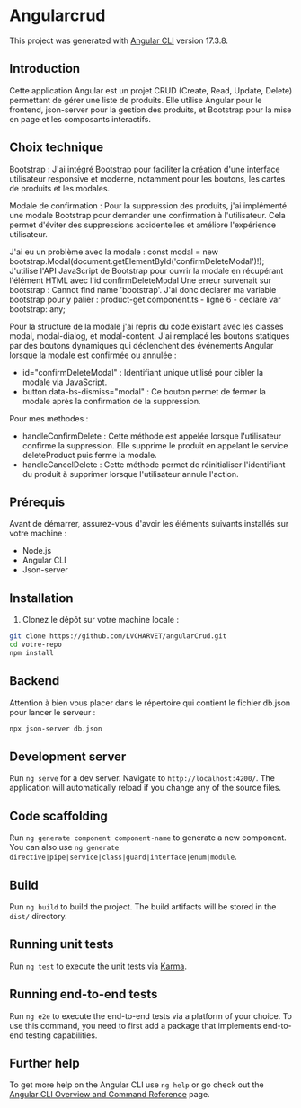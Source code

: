 # Angularcrud

This project was generated with [Angular CLI](https://github.com/angular/angular-cli) version 17.3.8.

## Introduction

Cette application Angular est un projet CRUD (Create, Read, Update, Delete) permettant de gérer une liste de produits. Elle utilise Angular pour le frontend, json-server pour la gestion des produits, et Bootstrap pour la mise en page et les composants interactifs.

## Choix technique

Bootstrap : J'ai intégré Bootstrap pour faciliter la création d'une interface utilisateur responsive et moderne, notamment pour les boutons, les cartes de produits et les modales.

Modale de confirmation : Pour la suppression des produits, j'ai implémenté une modale Bootstrap pour demander une confirmation à l'utilisateur. Cela permet d'éviter des suppressions accidentelles et améliore l'expérience utilisateur.

J'ai eu un problème avec la modale :
const modal = new bootstrap.Modal(document.getElementById('confirmDeleteModal')!); 
J'utilise l'API JavaScript de Bootstrap pour ouvrir la modale en récupérant l'élément HTML avec l'id confirmDeleteModal
Une erreur survenait sur bootstrap : Cannot find name 'bootstrap'.
J'ai donc déclarer ma variable bootstrap pour y palier : product-get.component.ts - ligne 6 - declare var bootstrap: any;

Pour la structure de la modale j'ai repris du code existant avec les classes modal, modal-dialog, et modal-content. 
J'ai remplacé les boutons statiques par des boutons dynamiques qui déclenchent des événements Angular lorsque la modale est confirmée ou annulée :
- id="confirmDeleteModal" : Identifiant unique utilisé pour cibler la modale via JavaScript.
- button data-bs-dismiss="modal" : Ce bouton permet de fermer la modale après la confirmation de la suppression.

Pour mes methodes : 
- handleConfirmDelete : Cette méthode est appelée lorsque l'utilisateur confirme la suppression. Elle supprime le produit en appelant le service deleteProduct puis ferme la modale.
- handleCancelDelete : Cette méthode permet de réinitialiser l'identifiant du produit à supprimer lorsque l'utilisateur annule l'action.

## Prérequis

Avant de démarrer, assurez-vous d'avoir les éléments suivants installés sur votre machine :

- Node.js
- Angular CLI 
- Json-server

## Installation

1. Clonez le dépôt sur votre machine locale :

```bash
git clone https://github.com/LVCHARVET/angularCrud.git
cd votre-repo
npm install
```

## Backend 

Attention à bien vous placer dans le répertoire qui contient le fichier db.json pour lancer le serveur :

```bash
npx json-server db.json
```

## Development server

Run `ng serve` for a dev server. Navigate to `http://localhost:4200/`. The application will automatically reload if you change any of the source files.

## Code scaffolding

Run `ng generate component component-name` to generate a new component. You can also use `ng generate directive|pipe|service|class|guard|interface|enum|module`.

## Build

Run `ng build` to build the project. The build artifacts will be stored in the `dist/` directory.

## Running unit tests

Run `ng test` to execute the unit tests via [Karma](https://karma-runner.github.io).

## Running end-to-end tests

Run `ng e2e` to execute the end-to-end tests via a platform of your choice. To use this command, you need to first add a package that implements end-to-end testing capabilities.

## Further help

To get more help on the Angular CLI use `ng help` or go check out the [Angular CLI Overview and Command Reference](https://angular.io/cli) page.
